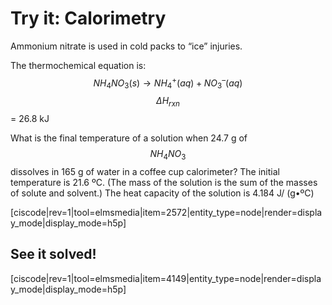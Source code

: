 # Try it: Calorimetry


Ammonium nitrate is used in cold packs to “ice” injuries. 

The thermochemical equation is:  
$$NH_4NO_3(s)\longrightarrow NH_4^+(aq) + NO_3^–(aq)$$              $$\Delta H_{rxn}$$ = 26.8 kJ 

What is the final temperature of a solution when 24.7 g of $$NH_4NO_3$$ dissolves in 165 g of water in a coffee cup calorimeter? The initial temperature is 21.6 ºC. (The mass of the solution is the sum of the masses of solute and solvent.) The heat capacity of the solution is 4.184 J/ (g•ºC)

[ciscode|rev=1|tool=elmsmedia|item=2572|entity_type=node|render=display_mode|display_mode=h5p]

## See it solved!

[ciscode|rev=1|tool=elmsmedia|item=4149|entity_type=node|render=display_mode|display_mode=h5p]

 
